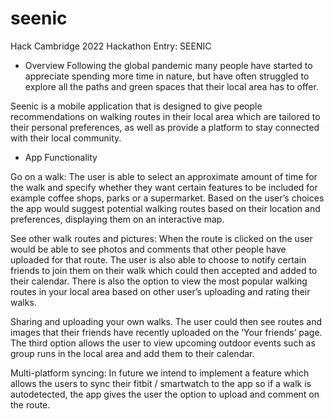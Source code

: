 # seenic
Hack Cambridge 2022 Hackathon Entry: SEENIC


- Overview
Following the global pandemic many people have started to appreciate spending more time in nature, but have often struggled to explore all the paths and green spaces that their local area has to offer. 

Seenic is a mobile application that is designed to give people recommendations on walking routes in their local area which are tailored to their personal preferences, as well as provide a platform to stay connected with their local community. 

- App Functionality

Go on a walk:
  The user is able to select an approximate amount of time for the walk and specify whether they want certain features to be included for example coffee shops, parks or a supermarket. 
Based on the user’s choices the app would suggest potential walking routes based on their location and preferences, displaying them on an interactive map. 

See other walk routes and pictures:
  When the route is clicked on the user would be able to see photos and comments that other people have uploaded for that route. The user is also able to choose to notify certain friends to join them on their walk which could then accepted and added to their calendar. 
There is also the option to view the most popular walking routes in your local area based on other user’s uploading and rating their walks. 

Sharing and uploading your own walks.
  The user could then see routes and images that their friends have recently uploaded on the ‘Your friends’ page. The third option allows the user to view upcoming outdoor events such as group runs in the local area and add them to their calendar.

Multi-platform syncing:
  In future we intend to implement a feature which allows the users to sync their fitbit / smartwatch to the app so if a walk is autodetected, the app gives the user the option to upload and comment on the route. 

